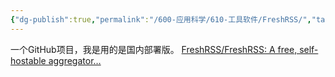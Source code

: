 ```yaml
---
{"dg-publish":true,"permalink":"/600-应用科学/610-工具软件/FreshRSS/","tags":["Blog/Collect","Web/Blog"],"noteIcon":""}
---
```


一个GitHub项目，我是用的是国内部署版。
[FreshRSS/FreshRSS: A free, self-hostable aggregator…](https://github.com/FreshRSS/FreshRSS)